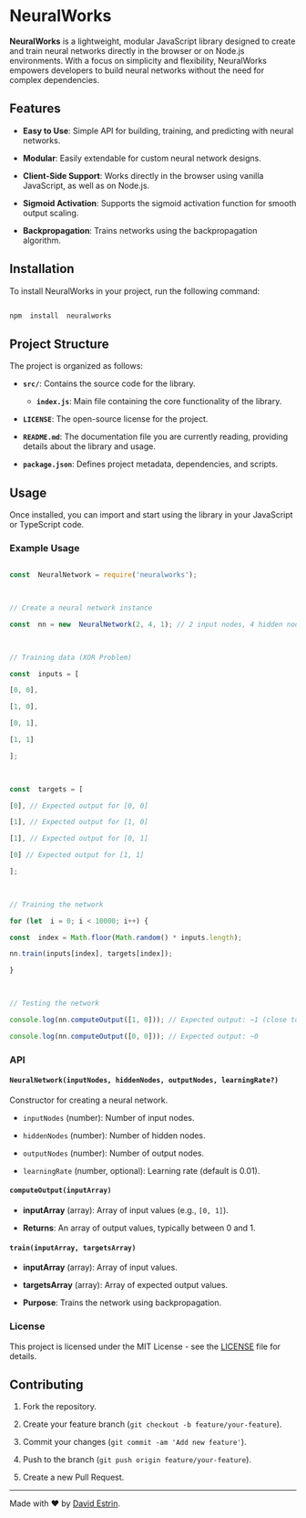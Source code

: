 # NeuralWorks

  

**NeuralWorks** is a lightweight, modular JavaScript library designed to create and train neural networks 
directly in the browser or on Node.js environments. With a focus on simplicity and flexibility, 
NeuralWorks empowers developers to build neural networks without the need for complex dependencies.

  

## Features

-  **Easy to Use**: Simple API for building, training, and predicting with neural networks.

-  **Modular**: Easily extendable for custom neural network designs.

-  **Client-Side Support**: Works directly in the browser using vanilla JavaScript, as well as on Node.js.

-  **Sigmoid Activation**: Supports the sigmoid activation function for smooth output scaling.

-  **Backpropagation**: Trains networks using the backpropagation algorithm.

  

## Installation

  

To install NeuralWorks in your project, run the following command:

  

```bash

npm  install  neuralworks

```

## Project Structure

The project is organized as follows:

- **`src/`**: Contains the source code for the library.
  - **`index.js`**: Main file containing the core functionality of the library.

- **`LICENSE`**: The open-source license for the project.

- **`README.md`**: The documentation file you are currently reading, providing details about the library and usage.

- **`package.json`**: Defines project metadata, dependencies, and scripts.


## Usage

  

Once installed, you can import and start using the library in your JavaScript or TypeScript code.

  

### Example Usage

  

```javascript

const  NeuralNetwork = require('neuralworks');

  

// Create a neural network instance

const  nn = new  NeuralNetwork(2, 4, 1); // 2 input nodes, 4 hidden nodes, 1 output node

  

// Training data (XOR Problem)

const  inputs = [

[0, 0],

[1, 0],

[0, 1],

[1, 1]

];

  

const  targets = [

[0], // Expected output for [0, 0]

[1], // Expected output for [1, 0]

[1], // Expected output for [0, 1]

[0] // Expected output for [1, 1]

];

  

// Training the network

for (let  i = 0; i < 10000; i++) {

const  index = Math.floor(Math.random() * inputs.length);

nn.train(inputs[index], targets[index]);

}

  

// Testing the network

console.log(nn.computeOutput([1, 0])); // Expected output: ~1 (close to 1 for XOR problem)

console.log(nn.computeOutput([0, 0])); // Expected output: ~0

```

  

### API

  

#### `NeuralNetwork(inputNodes, hiddenNodes, outputNodes, learningRate?)`

  

Constructor for creating a neural network.

  

-  `inputNodes` (number): Number of input nodes.

-  `hiddenNodes` (number): Number of hidden nodes.

-  `outputNodes` (number): Number of output nodes.

-  `learningRate` (number, optional): Learning rate (default is 0.01).

  

#### `computeOutput(inputArray)`

  

-  **inputArray** (array): Array of input values (e.g., `[0, 1]`).

-  **Returns**: An array of output values, typically between 0 and 1.

  

#### `train(inputArray, targetsArray)`

  

-  **inputArray** (array): Array of input values.

-  **targetsArray** (array): Array of expected output values.

-  **Purpose**: Trains the network using backpropagation.

  

### License


This project is licensed under the MIT License - see the [LICENSE](./LICENSE) file for details.


  

## Contributing

  

1. Fork the repository.

2. Create your feature branch (`git checkout -b feature/your-feature`).

3. Commit your changes (`git commit -am 'Add new feature'`).

4. Push to the branch (`git push origin feature/your-feature`).

5. Create a new Pull Request.

  

---

  

Made with ❤️ by [David Estrin](https://github.com/estrindavid).